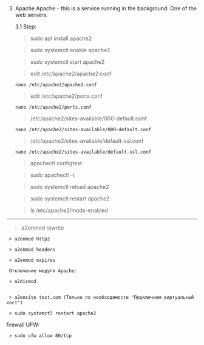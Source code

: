 
## ################################################################
3. Apache
Apache - this is a service running in the background. One of the web servers. 

   3.1 Step:
	 > sudo apt install apache2
  
	 > sudo systemctl enable apache2
  
	 > sudo systemctl start apache2
  
	 
	 > edit /etc/apache2/apache2.conf
  
	   nano /etc/apache2/apache2.conf
	   
	 > edit /etc/apache2/ports.conf
  
	   nano /etc/apache2/ports.conf
	   	 
	 > /etc/apache2/sites-available/000-default.conf
  
	   nano /etc/apache2/sites-available/000-default.conf
	   
	 > /etc/apache2/sites-available/default-ssl.conf
  
	   nano /etc/apache2/sites-available/default-ssl.conf   


	 > apachectl configtest
  
	 > sudo apachectl -t
  
	 > sudo systemctl reload apache2
  
	 > sudo systemctl restart apache2
  
	 > ls /etc/apache2/mods-enabled
  
---------------------------------------------------------------------------------

   > a2enmod rewrite
   
	 > a2enmod http2
   
	 > a2enmod headers
   
	 > a2enmod expires

	 Отключение модуля Apache:

	 > a2dismod 
	 
	 
	 > a2ensite test.com (Только по необходимости "Подключаем виртуальный хост")
  
	 > sudo systemctl restart apache2


   firewall UFW:
   
     > sudo ufw allow 80/tcp
